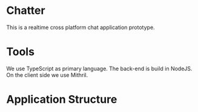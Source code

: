 # Chatter
This is a realtime cross platform chat application prototype.

# Tools
We use TypeScript as primary language. The back-end is build in NodeJS. On the client side we use Mithril.

# Application Structure
<script src="https://gist.github.com/DaanGerrits/2d9446b6f46062fc03ed1d70323ba517.js"></script>
